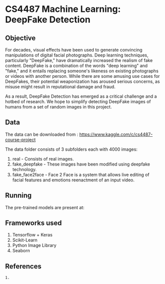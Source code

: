 # CS4487 Machine Learning: DeepFake Detection

## Objective
For decades, visual effects have been used to generate convincing manipulations of digital facial photographs. Deep learning techniques, particularly "DeepFake," have dramatically increased the realism of fake content. DeepFake is a combination of the words "deep learning" and "fake," and it entails replacing someone's likeness on existing photographs or videos with another person.
While there are some amusing use cases for DeepFakes, their potential weaponization has aroused serious concerns, as misuse might result in reputational damage and fraud.

As a result, DeepFake Detection has emerged as a critical challenge and a hotbed of research. We hope to simplify detecting DeepFake images of humans from a set of random images in this project.

## Data
The data can be downloaded from : https://www.kaggle.com/c/cs4487-course-project

The data folder consists of 3 subfolders each with 4000 images:
<ol>
    <li>real - Consists of real images.</li>
    <li>fake_deepfake - These images have been modified using deepfake technology.</li>
    <li>fake_face2face - Face 2 Face is a system that allows live editing of facial features and emotions reenactment of an input video.</li>
</ol>

## Running
The pre-trained models are present at: 

## Frameworks used
<ol>
    <li>Tensorflow + Keras</li>
    <li>Scikit-Learn</li>
    <li>Python Image Library</li>
    <li>Seaborn</li>
</ol>

## References
    1. 